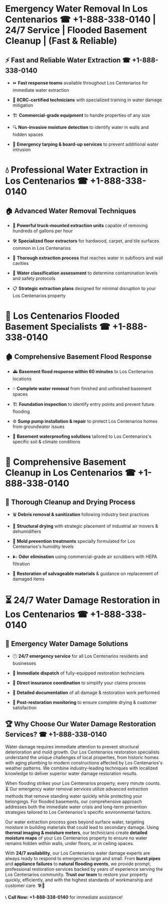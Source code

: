 # Emergency Water Removal In Los Centenarios ☎ +1-888-338-0140 | 24/7 Service | Flooded Basement Cleanup | (Fast & Reliable)  

## ⚡ Fast and Reliable Water Extraction ☎ +1-888-338-0140  
- ⏩ **Fast response teams** available throughout Los Centenarios for immediate water extraction  
- 🏅 **IICRC-certified technicians** with specialized training in water damage mitigation  
- 🏗️ **Commercial-grade equipment** to handle properties of any size  
- 🔍 **Non-invasive moisture detection** to identify water in walls and hidden spaces  
- 🛑 **Emergency tarping & board-up services** to prevent additional water intrusion  

# 💧 Professional Water Extraction in Los Centenarios ☎ +1-888-338-0140  

## 🏠 Advanced Water Removal Techniques  
- 🚛 **Powerful truck-mounted extraction units** capable of removing hundreds of gallons per hour  
- 🛠️ **Specialized floor extractors** for hardwood, carpet, and tile surfaces common in Los Centenarios  
- 📏 **Thorough extraction process** that reaches water in subfloors and wall cavities  
- 🧪 **Water classification assessment** to determine contamination levels and safety protocols  
- 📋 **Strategic extraction plans** designed for minimal disruption to your Los Centenarios property  

# 🌊 Los Centenarios Flooded Basement Specialists ☎ +1-888-338-0140  

## 🏚️ Comprehensive Basement Flood Response  
- 🚑 **Basement flood response within 60 minutes** to Los Centenarios locations  
- 💦 **Complete water removal** from finished and unfinished basement spaces  
- 🏗️ **Foundation inspection** to identify entry points and prevent future flooding  
- ⚙️ **Sump pump installation & repair** to protect Los Centenarios homes from groundwater issues  
- 🌱 **Basement waterproofing solutions** tailored to Los Centenarios's specific soil & climate conditions  

# 🧹 Comprehensive Basement Cleanup in Los Centenarios ☎ +1-888-338-0140  

## 🔄 Thorough Cleanup and Drying Process  
- 🗑️ **Debris removal & sanitization** following industry best practices  
- 💨 **Structural drying** with strategic placement of industrial air movers & dehumidifiers  
- 🦠 **Mold prevention treatments** specially formulated for Los Centenarios's humidity levels  
- 🌬️ **Odor elimination** using commercial-grade air scrubbers with HEPA filtration  
- 🔧 **Restoration of salvageable materials** & guidance on replacement of damaged items  

# ⏳ 24/7 Water Damage Restoration in Los Centenarios ☎ +1-888-338-0140  

## 🚀 Emergency Water Damage Solutions  
- 🕛 **24/7 emergency service** for all Los Centenarios residents and businesses  
- 🚒 **Immediate dispatch** of fully-equipped restoration technicians  
- 🏦 **Direct insurance coordination** to simplify your claims process  
- 📜 **Detailed documentation** of all damage & restoration work performed  
- 🔎 **Post-restoration monitoring** to ensure complete drying & customer satisfaction  

## 🏆 Why Choose Our Water Damage Restoration Services? ☎ +1-888-338-0140  
Water damage requires immediate attention to prevent structural deterioration and mold growth. Our Los Centenarios restoration specialists understand the unique challenges of local properties, from historic homes with aging plumbing to modern constructions affected by Los Centenarios's weather patterns. We combine industry-leading techniques with localized knowledge to deliver superior water damage restoration results.  

When flooding strikes your Los Centenarios property, every minute counts. ⏳ Our emergency water removal services utilize advanced extraction methods that remove standing water quickly while protecting your belongings. For flooded basements, our comprehensive approach addresses both the immediate water crisis and long-term prevention strategies tailored to Los Centenarios's specific environmental factors.  

Our water extraction process goes beyond surface water, targeting moisture in building materials that could lead to secondary damage. Using **thermal imaging & moisture meters**, our technicians create **detailed moisture maps** of your Los Centenarios property to ensure no water remains hidden within walls, under floors, or in ceiling spaces.  

With **24/7 availability**, our Los Centenarios water damage experts are always ready to respond to emergencies large and small. From **burst pipes** and **appliance failures** to **natural flooding events**, we provide prompt, professional restoration services backed by years of experience serving the Los Centenarios community. **Trust our team** to restore your property quickly, efficiently, and with the highest standards of workmanship and customer care. 🛠️💪  

📞 **Call Now: +1-888-338-0140** for immediate assistance!